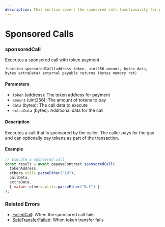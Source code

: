 ```yaml
---
description: This section covers the sponsored call functionality for gasless transactions.
---
```


# Sponsored Calls

### sponsoredCall

Executes a sponsored call with token payment.

```solidity
function sponsoredCall(address token, uint256 amount, bytes data, bytes extraData) external payable returns (bytes memory ret)
```

#### Parameters

* `token` (address): The token address for payment
* `amount` (uint256): The amount of tokens to pay
* `data` (bytes): The call data to execute
* `extraData` (bytes): Additional data for the call

#### Description

Executes a call that is sponsored by the caller. The caller pays for the gas and can optionally pay tokens as part of the transaction.

#### Example

```javascript
// Execute a sponsored call
const result = await papayaContract.sponsoredCall(
  tokenAddress,
  ethers.utils.parseEther("10"),
  callData,
  extraData,
  { value: ethers.utils.parseEther("0.1") }
);
```

### Related Errors

* [FailedCall](https://app.gitbook.com/o/qmYNDgxzLtvTeLBHbPpz/s/crhGDzgi59PyfFaJtlVP/~/changes/67/protocol/error-codes#failedcall): When the sponsored call fails
* [SafeTransferFailed](https://app.gitbook.com/o/qmYNDgxzLtvTeLBHbPpz/s/crhGDzgi59PyfFaJtlVP/~/changes/67/protocol/error-codes#safetransferfailed): When token transfer fails
